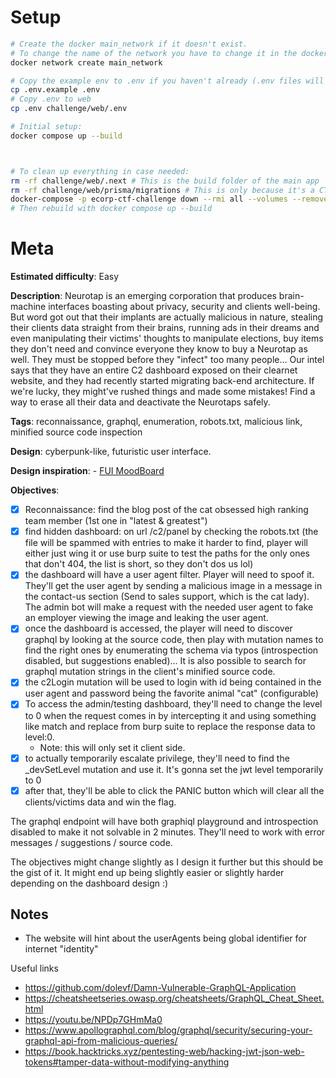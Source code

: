 # Setup
```bash
# Create the docker main_network if it doesn't exist.
# To change the name of the network you have to change it in the docker-compose file as well.
docker network create main_network

# Copy the example env to .env if you haven't already (.env files will be read by docker-compose)
cp .env.example .env
# Copy .env to web
cp .env challenge/web/.env

# Initial setup:
docker compose up --build



# To clean up everything in case needed:
rm -rf challenge/web/.next # This is the build folder of the main app
rm -rf challenge/web/prisma/migrations # This is only because it's a CTF challenge
docker-compose -p ecorp-ctf-challenge down --rmi all --volumes --remove-orphans #Or whatever you use to remove all the stuff
# Then rebuild with docker compose up --build
```

# Meta

**Estimated difficulty**: Easy

**Description**: Neurotap is an emerging corporation that produces brain-machine interfaces boasting about privacy, security and clients well-being.
    But word got out that their implants are actually malicious in nature, stealing their clients data straight from their brains, running ads in their dreams and even manipulating their victims' thoughts to manipulate elections, buy items they don't need and convince everyone they know to buy a Neurotap as well. They must be stopped before they "infect" too many people... 
    Our intel says that they have an entire C2 dashboard exposed on their clearnet website, and they had recently started migrating back-end architecture. If we're lucky, they might've rushed things and made some mistakes! Find a way to erase all their data and deactivate the Neurotaps safely.


**Tags**: reconnaissance, graphql, enumeration, robots.txt, malicious link, minified source code inspection

**Design**: cyberpunk-like, futuristic user interface.

**Design inspiration**: 
    - [FUI MoodBoard](https://www.behance.net/collection/203026051/FUI)

**Objectives**:
- [x] Reconnaissance: find the blog post of the cat obsessed high ranking team member (1st one in "latest & greatest")
- [x] find hidden dashboard: on url /c2/panel by checking the robots.txt (the file will be spammed with entries to make it harder to find, player will either just wing it or use burp suite to test the paths for the only ones that don't 404, the list is short, so they don't dos us lol)
- [x] the dashboard will have a user agent filter. Player will need to spoof it. They'll get the user agent by sending a malicious image in a message in the contact-us section (Send to sales support, which is the cat lady).
    The admin bot will make a request with the needed user agent to fake an employer viewing the image and leaking the user agent.
- [x] once the dashboard is accessed, the player will need to discover graphql by looking at the source code, then play with mutation names to find the right ones by enumerating the schema via typos (introspection disabled, but suggestions enabled)...
    It is also possible to search for graphql mutation strings in the client's minified source code.
- [x] the c2Login mutation will be used to login with id being contained in the user agent and password being the favorite animal "cat" (configurable)
- [x] To access the admin/testing dashboard, they'll need to change the level to 0 when the request comes in by intercepting it and using something like match and replace from burp suite to replace the response data to level:0.
    - Note: this will only set it client side.
- [x] to actually temporarily escalate privilege, they'll need to find the _devSetLevel mutation and use it. It's gonna set the jwt level temporarily to 0
- [x] after that, they'll be able to click the PANIC button which will clear all the clients/victims data and win the flag.

The graphql endpoint will have both graphiql playground and introspection disabled to make it not solvable in 2 minutes. They'll need to work with error messages / suggestions / source code.

The objectives might change slightly as I design it further but this should be the gist of it. It might end up being slightly easier or slightly harder depending on the dashboard design :)

## Notes

- The website will hint about the userAgents being global identifier for internet "identity"

Useful links
- https://github.com/dolevf/Damn-Vulnerable-GraphQL-Application
- https://cheatsheetseries.owasp.org/cheatsheets/GraphQL_Cheat_Sheet.html
- https://youtu.be/NPDp7GHmMa0
- https://www.apollographql.com/blog/graphql/security/securing-your-graphql-api-from-malicious-queries/
- https://book.hacktricks.xyz/pentesting-web/hacking-jwt-json-web-tokens#tamper-data-without-modifying-anything
